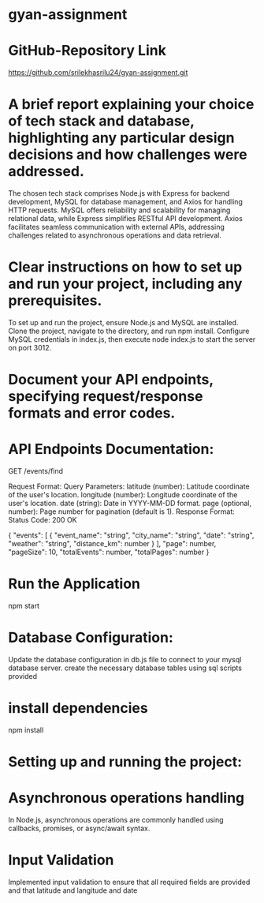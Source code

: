 # gyan-assignment
# GitHub-Repository Link
https://github.com/srilekhasrilu24/gyan-assignment.git

# A brief report explaining your choice of tech stack and database, highlighting any particular design decisions and how challenges were addressed.

The chosen tech stack comprises Node.js with Express for backend development, MySQL for database management, and Axios for handling HTTP requests. MySQL offers reliability and scalability for managing relational data, while Express simplifies RESTful API development. Axios facilitates seamless communication with external APIs, addressing challenges related to asynchronous operations and data retrieval.

# Clear instructions on how to set up and run your project, including any prerequisites.

To set up and run the project, ensure Node.js and MySQL are installed. Clone the project, navigate to the directory, and run npm install. Configure MySQL credentials in index.js, then execute node index.js to start the server on port 3012.

# Document your API endpoints, specifying request/response formats and error codes.


 # API Endpoints Documentation:

GET /events/find

Request Format:
Query Parameters:
latitude (number): Latitude coordinate of the user's location.
longitude (number): Longitude coordinate of the user's location.
date (string): Date in YYYY-MM-DD format.
page (optional, number): Page number for pagination (default is 1).
Response Format:
Status Code: 200 OK
   
   {
    "events": [
        {
            "event_name": "string",
            "city_name": "string",
            "date": "string",
            "weather": "string",
            "distance_km": number
        }
    ],
    "page": number,
    "pageSize": 10,
    "totalEvents": number,
    "totalPages": number
}

# Run the Application
   
   npm start

# Database Configuration:

  Update the database configuration in db.js file to connect to your mysql database server.
  create the necessary database tables using sql scripts provided

# install dependencies

 npm install

 # Setting up and running the project:

 # Asynchronous operations handling

In Node.js, asynchronous operations are commonly handled using callbacks, promises, or async/await syntax.

# Input Validation

 Implemented input validation to ensure that all required fields are provided and that latitude and langitude and date


    






